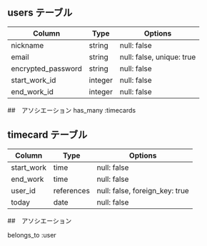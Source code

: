 ## users テーブル

| Column             | Type   | Options                   |
| ------------------ | ------ | ------------------------- |
| nickname           | string | null: false               |
| email              | string | null: false, unique: true |
| encrypted_password | string | null: false               |
| start_work_id      | integer  | null: false               |
| end_work_id        | integer  | null: false               |


##　アソシエーション
has_many :timecards

## timecard テーブル

| Column             | Type   | Options                   |
| ------------------ | ------ | ------------------------- |
| start_work      | time       | null: false               |
| end_work        | time       | null: false               |
| user_id         | references | null: false, foreign_key: true    |
| today           | date       | null: false               |

##　アソシエーション

belongs_to :user

